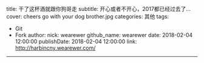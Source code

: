 title: 干了这杯酒就跟你狗哥走
subtitle: 开心或者不开心，2017都已经过去了...
cover: cheers go with your dog brother.jpg
categories: 其他
tags:
  - Git
  - Fork
author:
  nick: wearewer
  github_name: wearewer
date: 2018-02-04 12:00:00
publishDate: 2018-02-04 12:00:00
link: http://harbincny.wearewer.com/
---
